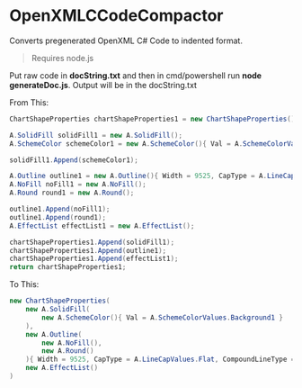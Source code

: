 # OpenXMLCCodeCompactor
Converts pregenerated OpenXML C# Code to indented format.

>Requires node.js

Put raw code in **docString.txt** and then in cmd/powershell run **node generateDoc.js**.
Output will be in the docString.txt

From This:
```c#
ChartShapeProperties chartShapeProperties1 = new ChartShapeProperties();

A.SolidFill solidFill1 = new A.SolidFill();
A.SchemeColor schemeColor1 = new A.SchemeColor(){ Val = A.SchemeColorValues.Background1 };

solidFill1.Append(schemeColor1);

A.Outline outline1 = new A.Outline(){ Width = 9525, CapType = A.LineCapValues.Flat, CompoundLineType = A.CompoundLineValues.Single, Alignment = A.PenAlignmentValues.Center };
A.NoFill noFill1 = new A.NoFill();
A.Round round1 = new A.Round();

outline1.Append(noFill1);
outline1.Append(round1);
A.EffectList effectList1 = new A.EffectList();

chartShapeProperties1.Append(solidFill1);
chartShapeProperties1.Append(outline1);
chartShapeProperties1.Append(effectList1);
return chartShapeProperties1;
```

To This:
```c#
new ChartShapeProperties(
    new A.SolidFill(
        new A.SchemeColor(){ Val = A.SchemeColorValues.Background1 }
    ),
    new A.Outline(
        new A.NoFill(),
        new A.Round()
    ){ Width = 9525, CapType = A.LineCapValues.Flat, CompoundLineType = A.CompoundLineValues.Single, Alignment = A.PenAlignmentValues.Center },
    new A.EffectList()
)
```
